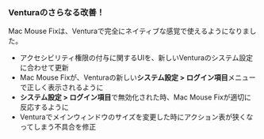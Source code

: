 ### Venturaのさらなる改善！

Mac Mouse Fixは、Venturaで完全にネイティブな感覚で使えるようになりました。

- アクセシビリティ権限の付与に関するUIを、新しいVenturaのシステム設定に合わせて更新
- Mac Mouse Fixが、Venturaの新しい**システム設定 > ログイン項目**メニューで正しく表示されるように
- **システム設定 > ログイン項目**で無効化された時、Mac Mouse Fixが適切に反応するように
- Venturaでメインウィンドウのサイズを変更した時にアクション表が狭くなってしまう不具合を修正